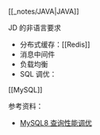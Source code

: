 [[_notes/JAVA|JAVA]]

JD 的非语言要求
- 分布式缓存：[[Redis]]
- 消息中间件
- 负载均衡
- SQL 调优：

[[MySQL]]


参考资料：
- [MySQL8 查询性能调优](https://github.com/zxyle/mysql-8-query-performance-tuning)


